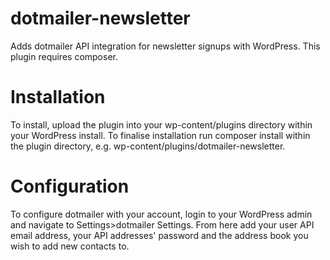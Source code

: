 # dotmailer-newsletter
Adds dotmailer API integration for newsletter signups with WordPress. This plugin requires composer.

# Installation
To install, upload the plugin into your wp-content/plugins directory within your WordPress install. To finalise installation run composer install within the plugin directory, e.g. wp-content/plugins/dotmailer-newsletter.

# Configuration
To configure dotmailer with your account, login to your WordPress admin and navigate to Settings>dotmailer Settings. From here add your user API email address, your API addresses' password and the address book you wish to add new contacts to.
